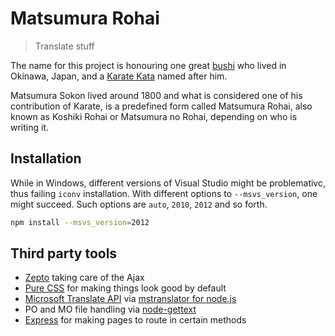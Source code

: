 # Matsumura Rohai

> Translate stuff

The name for this project is honouring one great [bushi]() who lived in Okinawa, Japan, and a [Karate Kata]() named after him.

Matsumura Sokon lived around 1800 and what is considered one of his contribution of Karate, is a predefined form called Matsumura Rohai, also known as Koshiki Rohai or Matsumura no Rohai, depending on who is writing it.


## Installation

While in Windows, different versions of Visual Studio might be problemativc, thus failing `iconv` installation.
With different options to `--msvs_version`, one might succeed. Such options are `auto`, `2010`, `2012` and so forth.

```sh
npm install --msvs_version=2012
```

## Third party tools

* [Zepto](http://zeptojs.com/) taking care of the Ajax
* [Pure CSS](http://purecss.io/) for making things look good by default
* [Microsoft Translate API](http://msdn.microsoft.com/en-us/library/dd576287.aspx) via [mstranslator for node.js](https://github.com/nanek/mstranslator)
* PO and MO file handling via [node-gettext](https://github.com/andris9/node-gettext)
* [Express](http://expressjs.com/) for making pages to route in certain methods
